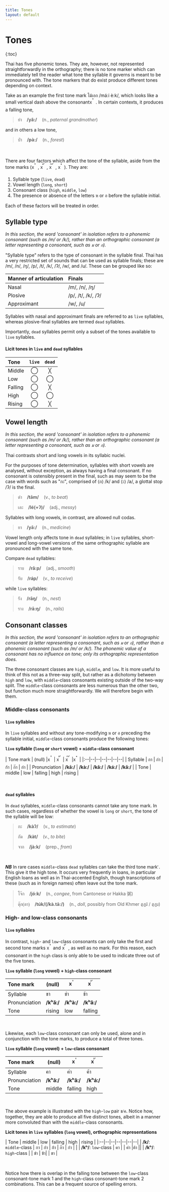```yaml
---
title: Tones
layout: default
---
```



<link rel="preconnect" href="https://fonts.googleapis.com">
<link rel="preconnect" href="https://fonts.gstatic.com" crossorigin>
<link href="https://fonts.googleapis.com/css2?family=Sarabun:ital,wght@0,100;0,200;0,300;0,400;0,500;0,600;0,700;0,800;1,100;1,200;1,300;1,400;1,500;1,600;1,700;1,800&display=swap" rel="stylesheet">

<style>
#diacritic-presentation {
    font-size: 24px;
    vertical-align: sub;
    font-family: Sarabun;
    font-weight: 100;
}

#invisible {
    color: #27262b;
}

#thai-text {
    font-family: Sarabun;
    font-weight: 300;
}

</style>

# Tones

{:toc}

Thai has five phonemic tones. They are, however, not represented straightforwardly in the orthography; there is no tone marker which can immediately tell the reader what tone the syllable it governs is meant to be pronounced with. The tone markers that do exist produce different tones depending on context. 

Take as an example the first tone mark <span id="thai-text">ไม้เอก</span> /má:i è:k/, which looks like a small vertical dash above the consonant<span id="invisible">x</span><span id="diacritic-presentation"> ่ </span>. In certain contexts, it produces a falling tone,

> <span id="thai-text">ย่า</span>&nbsp;&nbsp;&nbsp;&nbsp;**/yâ:/**&nbsp;&nbsp;&nbsp;&nbsp;(n., *paternal grandmother*) 

and in others a low tone,

> <span id="thai-text">ป่า</span>&nbsp;&nbsp;&nbsp;&nbsp;**/pà:/**&nbsp;&nbsp;&nbsp;&nbsp;(n., *forest*)

<br>
<br>
There are four factors which affect the tone of the syllable, aside from the tone marks (<span id="invisible">x</span><span id="diacritic-presentation"> ่ </span>, <span id="invisible">x</span><span id="diacritic-presentation"> ้ </span>, <span id="invisible">x</span><span id="diacritic-presentation"> ๊ </span>, <span id="invisible">x</span><span id="diacritic-presentation"> ๋ </span>). They are:


1. Syllable type (`live`, `dead`)
2. Vowel length (`long`, `short`)
3. Consonant class (`high`, `middle`, `low`)
4. The presence or absence of the letters <span id="thai-text">ห</span> or <span id="thai-text">อ</span> before the syllable initial.


Each of these factors will be treated in order.

## Syllable type

*In this section, the word 'consonant' in isolation refers to a phonemic consonant (such as /m/ or /k/), rather than an orthographic consonant (a letter representing a consonant, such as <span id="thai-text">ม</span> or <span id="thai-text">ก</span>).*

"Syllable type" refers to the type of consonant in the syllable final. Thai has a very restricted set of sounds that can be used as syllable finals; these are /m/, /n/, /ŋ/, /p/, /t/, /k/, /ʔ/, /w/, and /u/. These can be grouped like so:

|Manner of articulation| Finals |
|:--|:--|
| Nasal | /m/, /n/, /ŋ/ |
| Plosive | /p/, /t/, /k/, /ʔ/ |
| Approximant | /w/, /u/ |

Syllables with nasal and approximant finals are referred to as `live` syllables, whereas plosive-final syllables are termed `dead` syllables.

Importantly, `dead` syllables permit only a subset of the tones available to `live` syllables.

#### Licit tones in `live` and `dead` syllables

| Tone | `live` | `dead` |
|:--|:--:|:--:|
| Middle | ◯ | ╳ |
| Low | ◯ | ◯ |
| Falling | ◯ | ╳ |
| High | ◯ | ◯ |
| Rising | ◯ | ╳ |


## Vowel length

*In this section, the word 'consonant' in isolation refers to a phonemic consonant (such as /m/ or /k/), rather than an orthographic consonant (a letter representing a consonant, such as <span id="thai-text">ม</span> or <span id="thai-text">ก</span>).*

Thai contrasts short and long vowels in its syllabic nuclei. 

For the purposes of tone determination, syllables with short vowels are analysed, without exception, as always having a final consonant. If no consonant is ostensibly present in the final, such as may seem to be the case with words such as "<span id="thai-text">กะ</span>", comprised of ⟨<span id="thai-text">ก</span>⟩ /k/ and ⟨<span id="thai-text">ะ</span>⟩ /a/, a glottal stop /ʔ/ is the final.

> <span id="thai-text">ตำ</span>&nbsp;&nbsp;&nbsp;&nbsp;**/tām/**&nbsp;&nbsp;&nbsp;&nbsp;(v., *to beat*)
>
> <span id="thai-text">เละ</span>&nbsp;&nbsp;&nbsp;&nbsp;**/lé(+ʔ)/**&nbsp;&nbsp;&nbsp;&nbsp;(adj., *messy*)

Syllables with long vowels, in contrast, are allowed null codas.

> <span id="thai-text">ยา</span>&nbsp;&nbsp;&nbsp;&nbsp;**/yā:/**&nbsp;&nbsp;&nbsp;&nbsp;(n., *medicine*)

Vowel length only affects tone in `dead` syllables; in `live` syllables,  short-vowel and long-vowel versions of the same orthographic syllable are pronounced with the same tone.

Compare `dead` syllables:
> <span id="thai-text">ราบ</span>&nbsp;&nbsp;&nbsp;&nbsp;**/râ:p/**&nbsp;&nbsp;&nbsp;&nbsp;(adj., *smooth*)
>
> <span id="thai-text">รับ</span>&nbsp;&nbsp;&nbsp;&nbsp;**/ráp/**&nbsp;&nbsp;&nbsp;&nbsp;(v., *to receive*)

while `live` syllables:
> <span id="thai-text">รัง</span>&nbsp;&nbsp;&nbsp;&nbsp;**/rāŋ/**&nbsp;&nbsp;&nbsp;&nbsp;(n., *nest*)
>
> <span id="thai-text">ราง</span>&nbsp;&nbsp;&nbsp;&nbsp;**/rā:ŋ/**&nbsp;&nbsp;&nbsp;&nbsp;(n., *rails*)


## Consonant classes

*In this section, the word 'consonant' in isolation refers to an orthographic consonant (a letter representing a consonant, such as <span id="thai-text">ม</span> or <span id="thai-text">ก</span>), rather than a phonemic consonant (such as /m/ or /k/). The phonemic value of a consonant has no influence on tone; only its orthographic representation does.*

The three consonant classes are `high`, `middle`, and `low`. It is more useful to think of this not as a three-way split, but rather as a dichotomy between `high` and `low`, with `middle`-class consonants existing outside of the two-way split. The `middle`-class consonants are less numerous than the other two, but function much more straightforwardly. We will therefore begin with them.

### Middle-class consonants  

#### `live` syllables

In `live` syllables and without any tone-modifying <span id="thai-text">ห</span> or <span id="thai-text">อ</span> preceding the syllable initial, `middle`-class consonants produce the following tones:

<b style="text-align:right"> `live` syllable (`long` or `short` vowel) + `middle`-class consonant </b>

| Tone mark | (null) |<span id="invisible">x</span><span id="diacritic-presentation"> ่ </span>| <span id="invisible">x</span><span id="diacritic-presentation"> ้ </span>| <span id="invisible">x</span><span id="diacritic-presentation"> ๊ </span>|<span id="invisible">x</span><span id="diacritic-presentation"> ๋ </span>|
|:--|--|--|--|--|--|--|
| Syllable | <span id="thai-text">กา</span> | <span id="thai-text">ก่า</span> | <span id="thai-text">ก้า</span> | <span id="thai-text">ก๊า</span> | <span id="thai-text">ก๋า</span> |
| Pronunciation | **/kā:/** | **/kà:/** | **/kâ:/** | **/ká:/** | **/kǎ:/** | 
| Tone | middle | low | falling | high | rising |

<br>

#### `dead` syllables

In `dead` syllables, `middle`-class consonants cannot take any tone mark. In such cases, regardless of whether the vowel is `long` or `short`, the tone of the syllable will be low:

> <span id="thai-text">กะ</span>&nbsp;&nbsp;&nbsp;&nbsp;**/kàʔ/**&nbsp;&nbsp;&nbsp;&nbsp;(v., *to estimate*)
>
> <span id="thai-text">กัด</span>&nbsp;&nbsp;&nbsp;&nbsp;**/kàt/**&nbsp;&nbsp;&nbsp;&nbsp;(v., *to bite*)
>
> <span id="thai-text">จาก</span>&nbsp;&nbsp;&nbsp;&nbsp;**/jà:k/**&nbsp;&nbsp;&nbsp;&nbsp;(prep., *from*)

<br>

***NB*** In rare cases `middle`-class `dead` syllables can take the third tone mark `๊`. This give it the high tone. It occurs very frequently in loans, in particular English loans as well as in Thai-accented English, though transcriptions of these (such as in foreign names) often leave out the tone mark.

> <span id="thai-text">โจ๊ก</span>&nbsp;&nbsp;&nbsp;&nbsp;**/jó:k/**&nbsp;&nbsp;&nbsp;&nbsp;(n., *congee*, from Cantonese or Hakka 粥)
> 
> <span id="thai-text">ตุ๊ก(ตา)</span>&nbsp;&nbsp;&nbsp;&nbsp;**/túk/(/kà.tā:/)**&nbsp;&nbsp;&nbsp;&nbsp;(n., *doll*, possibly from Old Khmer តុក្តរ៑ / តុក្តរ)

### High- and low-class consonants  

#### `live` syllables

In contrast, `high`- and `low`-class consonants can only take the first and second tone marks <span id="invisible">x</span><span id="diacritic-presentation"> ่ </span> and <span id="invisible">x</span><span id="diacritic-presentation"> ้ </span>, as well as no mark.  For this reason, each consonant in the `high` class is only able to be used to indicate three out of the five tones.


<b style="text-align:right"> `live` syllable (`long` vowel) + `high`-class consonant </b>

| Tone mark | (null) |<span id="invisible">x</span><span id="diacritic-presentation"> ่ </span>| <span id="invisible">x</span><span id="diacritic-presentation"> ้ </span>| 
|:--|--|--|--|
| Syllable | <span id="thai-text">ขา</span> | <span id="thai-text">ข่า</span> | <span id="thai-text">ข้า</span> |
| Pronunciation | **/kʰǎ:/** | **/kʰà:/** | **/kʰâ:/** |
| Tone | rising | low | falling |

<br>

Likewise, each `low`-class consonant can only be used, alone and in conjunction with the tone marks, to produce a total of three tones.

<b style="text-align:right"> `live` syllable (`long` vowel) + `low`-class consonant </b>

| Tone mark | (null) |<span id="invisible">x</span><span id="diacritic-presentation"> ่ </span>| <span id="invisible">x</span><span id="diacritic-presentation"> ้ </span>| 
|:--|--|--|--|
| Syllable | <span id="thai-text">คา</span> | <span id="thai-text">ค่า</span> | <span id="thai-text">ค้า</span> |
| Pronunciation | **/kʰā:/** | **/kʰâ:/** | **/kʰá:/** |
| Tone | middle | falling | high |

<br>

The above example is illustrated with the `high`-`low` pair <span id="thai-text">ข/ค</span>. Notice how, together, they are able to produce all five distinct tones, albeit in a manner more convoluted than with the `middle`-class consonants.

<b style="text-align:right"> Licit tones in `live` syllables (`long` vowel), orthographic representations </b>

| Tone | middle | low | falling | high | rising |
|:--|--|--|--|--|--|--|
| **/k/**: `middle`-class  | กา | ก่า | ก้า | ก๊า | ก๋า |
|
| **/kʰ/**: `low`-class | คา | | ค่า |ค้า  ||
| **/kʰ/**: `high`-class | | ข่า | ข้า| | ขา |

<br>

Notice how there is overlap in the falling tone between the `low`-class consonant-tone mark 1 and the `high`-class consonant-tone mark 2 combinations. This can be a frequent source of spelling errors.
